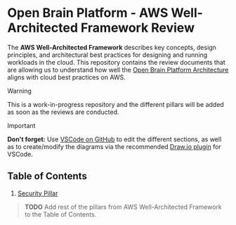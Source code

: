 # **Open Brain Platform** - AWS Well-Architected Framework Review

The **AWS Well-Architected Framework** describes key concepts, design principles, and architectural best practices for designing and running workloads in the cloud. This repository contains the review documents that are allowing us to understand how well the [Open Brain Platform Architecture](../docs/) aligns with cloud best practices on AWS.

> [!WARNING]
> This is a work-in-progress repository and the different pillars will be added as soon as the reviews are conducted.

> [!IMPORTANT]
> **Don't forget:** Use [VSCode on GitHub](https://github.dev/openbraininstitute/platform-docs) to edit the different sections, as well as to create/modify the diagrams via the recommended [Draw.io plugin](https://www.drawio.com/blog/edit-diagrams-with-github-dev) for VSCode.

## Table of Contents

1. [Security Pillar](pillars/security/)

> **TODO**
> Add rest of the pillars from AWS Well-Architected Framework to the Table of Contents.
